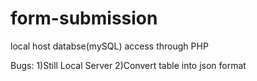 # form-submission
local host databse(mySQL) access through PHP


Bugs:
1)Still Local Server
2)Convert table into json format
